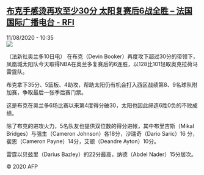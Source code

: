 <!--1597139638000-->
[布克手感烫再攻至少30分 太阳复赛后6战全胜 – 法国国际广播电台 - RFI](http://www.rfi.fr//cn/contenu/20200811-%E5%B8%83%E5%85%8B%E6%89%8B%E6%84%9F%E7%83%AB%E5%86%8D%E6%94%BB%E8%87%B3%E5%B0%9130%E5%88%86-%E5%A4%AA%E9%98%B3%E5%A4%8D%E8%B5%9B%E5%90%8E6%E6%88%98%E5%85%A8%E8%83%9C)
------

<div>11/08/2020 - 10:35</div><img src="https://s.rfi.fr/media/display/678d5ac8-dbb1-11ea-bc0c-005056bf87d6/w:310/p:16x9/spo0001b.200811163501.jpg"><div class="t-content__body u-clearfix"><div class="m-interstitial"></div><p>（法新社奥兰多10日电）    在布克（Devin Booker）再度攻下超过30分的带领下，凤凰城太阳队今天取得NBA在奥兰多复赛后的6连胜，以128比101轻取奥克拉荷马雷霆队。</p><p>    布克拿下35分、5篮板、4助攻，帮助太阳仍有机会打入西区战绩第8、9名球队附加赛，争取最后一张季后赛门票。</p><p>    这是布克在奥兰多6场比赛以来第4度得分破30，太阳也因此缔造6胜0负的不败成绩。</p><p>    除了布克的进攻火力，5名队友也提供双位数的得分进帐，其中布里吉斯（Mikal Bridges）与强生（Cameron Johnson）各18分，沙瑞奇（Dario Saric）16 分，裴恩（Cameron Payne）14分，艾顿（Deandre Ayton）10分。</p><p>    雷霆以贝兹里（Darius Bazley）的22分最高，纳德（Abdel Nader）15分居次。</p><p class="t-copyright">© 2020 AFP</p>        </div>
